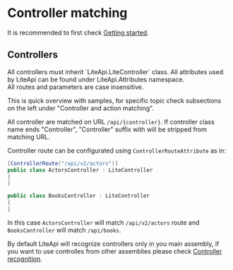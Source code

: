 ﻿---
Author: stanac
CreatedDate: 2017-04-15
Title: Controller matching
RenderTitle: false
IsHtml: false
Id: controller-matching
ParentPageId: controller-and-action-matching
---

# Controller matching

It is recommended to first check [Getting started](/#/docs/getting-started).

## Controllers

<div class="alert alert-warning">
All controllers must inherit `LiteApi.LiteController` class. All attributes used by LiteApi can be found under LiteApi.Attributes namespace.
</div>

<div class="alert alert-info">
All routes and parameters are case insensitive.
</div>

This is quick overview with samples, for specific topic check subsections on the left under "Controller and action matching".

All controller are matched on URL `/api/{controller}`. If controller class name ends "Controller", "Controller" suffix with will be stripped from matching URL.

Controller route can be configurated using `ControllerRouteAttribute` as in:

```csharp
[ControllerRoute("/api/v2/actors")] 
public class ActorsController : LiteController
{
}

public class BooksController : LiteController
{
}
```

In this case `ActorsController` will match `/api/v2/actors` route and `BooksController` 
will match `/api/books`.

By default LiteApi will recognize controllers only in you main assembly, if you want to 
use controlles from other assemblies please check [Controller recognition](/#/docs/controller-registration).
